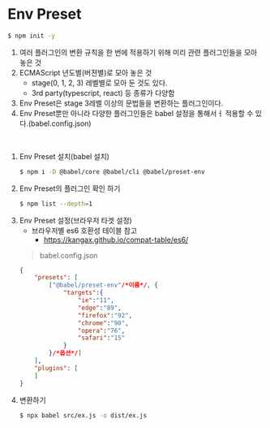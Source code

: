 # Env Preset
```bash
$ npm init -y
```
1. 여러 플러그인의 변환 규칙을 한 번에 적용하기 위해 미리 관련 플러그인들을 모아 놓은 것
2. ECMAScript 년도별(버젼별)로 모아 놓은 것
    + stage(0, 1, 2, 3) 레벨별로 모아 둔 것도 있다. 
    + 3rd party(typescript, react) 등 종류가 다양함
3. Env Preset은 stage 3레벨 이상의 문법들을 변환하는 플러그인이다. 
4. Env Preset뿐만 아니라 다양한 플러그인들은 babel 설정을 통해서ㅓ 적용할 수 있다.(babel.config.json)

<br>

1. Env Preset 설치(babel 설치)
    ```bash
    $ npm i -D @babel/core @babel/cli @babel/preset-env 
    ```
2. Env Preset의 플러그인 확인 하기
    ```bash
    $ npm list --depth=1
    ```
3. Env Preset 설정(브라우저 타겟 설정)
    + 브라우저별 es6 호환성 테이블 참고 
        + https://kangax.github.io/compat-table/es6/
    > babel.config.json
    ```json
    {
        "presets": [
            ["@babel/preset-env"/*이름*/, {
                "targets":{
                    "ie":"11",
                    "edge":"89",
                    "firefox":"92",
                    "chrome":"90",
                    "opera":"76",
                    "safari":"15"
                } 
            }/*옵션*/]
        ],
        "plugins": [
        ]
    }
    ```
4. 변환하기
    ```bash
    $ npx babel src/ex.js -o dist/ex.js
    ```